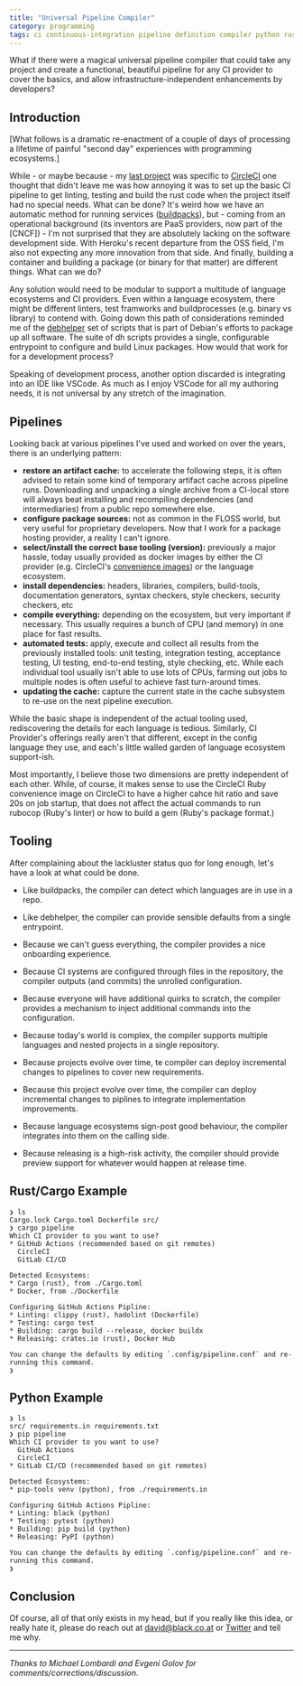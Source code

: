 ```yaml
---
title: "Universal Pipeline Compiler"
category: programming
tags: ci continuous-integration pipeline definition compiler python rust experiment design
---
```


What if there were a magical universal pipeline compiler that could take any project and create a functional, beautiful pipeline for any CI provider to cover the basics, and allow infrastructure-independent enhancements by developers?

## Introduction

[What follows is a dramatic re-enactment of a couple of days of processing a lifetime of painful "second day" experiences with programming ecosystems.]

While - or maybe because - my [last project](https://twitter.com/dev_el_ops/status/1573756127455608838) was specific to [CircleCI](https://circleci.com) one thought that didn't leave me was how annoying it was to set up the basic CI pipeline to get linting, testing and build the rust code when the project itself had no special needs. What can be done? It's weird how we have an automatic method for running services ([buildpacks](https://buildpacks.io/)), but - coming from an operational background (its inventors are PaaS providers, now part of the [CNCF]) - I'm not surprised that they are absolutely lacking on the software development side. With Heroku's recent departure from the OSS field, I'm also not expecting any more innovation from that side. And finally, building a container and building a package (or binary for that matter) are different things. What can we do? 

Any solution would need to be modular to support a multitude of language ecosystems and CI providers. Even within a language ecosystem, there might be different linters, test framworks and buildprocesses (e.g. binary vs library) to contend with. Going down this path of considerations reminded me of the [debhelper](https://salsa.debian.org/debian/debhelper) set of scripts that is part of Debian's efforts to package up all software. The suite of dh scripts provides a single, configurable entrypoint to configure and build Linux packages. How would that work for for a development process?

Speaking of development process, another option discarded is integrating into an IDE like VSCode. As much as I enjoy VSCode for all my authoring needs, it is not universal by any stretch of the imagination.

## Pipelines

Looking back at various pipelines I've used and worked on over the years, there is an underlying pattern:

* **restore an artifact cache:** to accelerate the following steps, it is often advised to retain some kind of temporary artifact cache across pipeline runs. Downloading and unpacking a single archive from a CI-local store will always beat installing and recompiling dependencies (and intermediaries) from a public repo somewhere else.
* **configure package sources:** not as common in the FLOSS world, but very useful for proprietary developers. Now that I work for a package hosting provider, a reality I can't ignore.
* **select/install the correct base tooling (version):** previously a major hassle, today usually provided as docker images by either the CI provider (e.g. CircleCI's [convenience images](https://circleci.com/docs/circleci-images)) or the language ecosystem.
* **install dependencies:** headers, libraries, compilers, build-tools, documentation generators, syntax checkers, style checkers, security checkers, etc
* **compile everything:** depending on the ecosystem, but very important if necessary. This usually requires a bunch of CPU (and memory) in one place for fast results.
* **automated tests:** apply, execute and collect all results from the previously installed tools: unit testing, integration testing, acceptance testing, UI testing, end-to-end testing, style checking, etc. While each individual tool usually isn't able to use lots of CPUs, farming out jobs to multiple nodes is often useful to achieve fast turn-around times.
* **updating the cache:** capture the current state in the cache subsystem to re-use on the next pipeline execution.

While the basic shape is independent of the actual tooling used, rediscovering the details for each language is tedious. Similarly, CI Provider's offerings really aren't that different, except in the config language they use, and each's little walled garden of language ecosystem support-ish.

Most importantly, I believe those two dimensions are pretty independent of each other. While, of course, it makes sense to use the CircleCI Ruby convenience image on CircleCI to have a higher cahce hit ratio and save 20s on job startup, that does not affect the actual commands to run rubocop (Ruby's linter) or how to build a gem (Ruby's package format.)

## Tooling

After complaining about the lackluster status quo for long enough, let's have a look at what could be done.

* Like buildpacks, the compiler can detect which languages are in use in a repo.
* Like debhelper, the compiler can provide sensible defaults from a single entrypoint.

* Because we can't guess everything, the compiler provides a nice onboarding experience.
* Because CI systems are configured through files in the repository, the compiler outputs (and commits) the unrolled configuration.
* Because everyone will have additional quirks to scratch, the compiler provides a mechanism to inject additional commands into the configuration.
* Because today's world is complex, the compiler supports multiple languages and nested projects in a single repository.
* Because projects evolve over time, te compiler can deploy incremental changes to pipelines to cover new requirements.
* Because this project evolve over time, the compiler can deploy incremental changes to piplines to integrate implementation improvements.
* Because language ecosystems sign-post good behaviour, the compiler integrates into them on the calling side.
* Because releasing is a high-risk activity, the compiler should provide preview support for whatever would happen at release time.

## Rust/Cargo Example

```
❯ ls
Cargo.lock Cargo.toml Dockerfile src/ 
❯ cargo pipeline
Which CI provider to you want to use?
* GitHub Actions (recommended based on git remotes)
  CircleCI
  GitLab CI/CD

Detected Ecosystems:
* Cargo (rust), from ./Cargo.toml
* Docker, from ./Dockerfile

Configuring GitHub Actions Pipline:
* Linting: clippy (rust), hadolint (Dockerfile)
* Testing: cargo test
* Building: cargo build --release, docker buildx
* Releasing: crates.io (rust), Docker Hub

You can change the defaults by editing `.config/pipeline.conf` and re-running this command.
❯
```

## Python Example

```
❯ ls
src/ requirements.in requirements.txt
❯ pip pipeline
Which CI provider to you want to use?
  GitHub Actions
  CircleCI
* GitLab CI/CD (recommended based on git remotes)

Detected Ecosystems:
* pip-tools venv (python), from ./requirements.in

Configuring GitHub Actions Pipline:
* Linting: black (python)
* Testing: pytest (python)
* Building: pip build (python)
* Releasing: PyPI (python)

You can change the defaults by editing `.config/pipeline.conf` and re-running this command.
❯
```

## Conclusion

Of course, all of that only exists in my head, but if you really like this idea, or really hate it, please do reach out at <david@black.co.at> or [Twitter](https://twitter.com/dev_el_ops) and tell me why.

----

*Thanks to Michael Lombardi and Evgeni Golov for comments/corrections/discussion.*